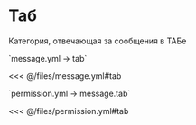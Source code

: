 # Таб

Категория, отвечающая за сообщения в ТАБе

[//]: # (message.yml)
<!--@include: @/parts/words.md#setting-->
<!--@include: @/parts/words.md#path--> `message.yml → tab`

<!--@include: @/parts/words.md#default-->
<<< @/files/message.yml#tab

<!--@include: @/parts/enable.md-->

[//]: # (permission.yml)
<!--@include: @/parts/words.md#permission-->
<!--@include: @/parts/words.md#path--> `permission.yml → message.tab`

<!--@include: @/parts/words.md#default-->
<<< @/files/permission.yml#tab

<!--@include: @/parts/permission/permissionTier3.md-->